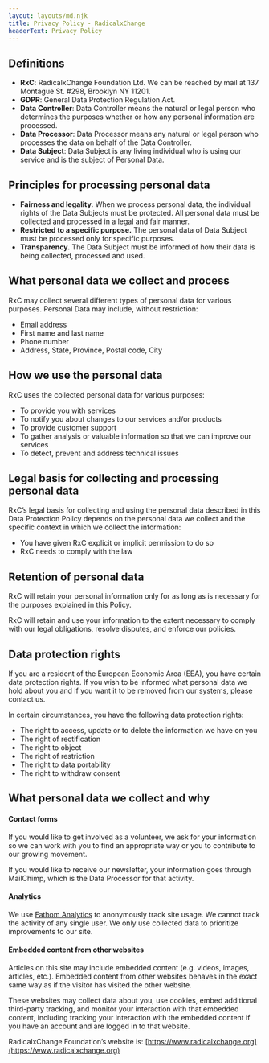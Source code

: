```yaml
---
layout: layouts/md.njk
title: Privacy Policy - RadicalxChange
headerText: Privacy Policy
---
```


## Definitions

- **RxC**: RadicalxChange Foundation Ltd. We can be reached by mail at 137 Montague St. #298, Brooklyn NY 11201.
- **GDPR**: General Data Protection Regulation Act.
- **Data Controller**: Data Controller means the natural or legal person who determines the purposes whether or how any personal information are processed.
- **Data Processor**: Data Processor means any natural or legal person who processes the data on behalf of the Data Controller.
- **Data Subject**: Data Subject is any living individual who is using our service and is the subject of Personal Data.

## Principles for processing personal data

- **Fairness and legality.** When we process personal data, the individual rights of the Data Subjects must be protected. All personal data must be collected and processed in a legal and fair manner.
- **Restricted to a specific purpose.** The personal data of Data Subject must be processed only for specific purposes.
- **Transparency.** The Data Subject must be informed of how their data is being collected, processed and used.

## What personal data we collect and process

RxC may collect several different types of personal data for various purposes. Personal Data may include, without restriction:

- Email address
- First name and last name
- Phone number
- Address, State, Province, Postal code, City

## How we use the personal data

RxC uses the collected personal data for various purposes:

- To provide you with services
- To notify you about changes to our services and/or products
- To provide customer support
- To gather analysis or valuable information so that we can improve our services
- To detect, prevent and address technical issues

## Legal basis for collecting and processing personal data

RxC’s legal basis for collecting and using the personal data described in this Data Protection Policy depends on the personal data we collect and the specific context in which we collect the information:

- You have given RxC explicit or implicit permission to do so
- RxC needs to comply with the law

## Retention of personal data

RxC will retain your personal information only for as long as is necessary for the purposes explained in this Policy.

RxC will retain and use your information to the extent necessary to comply with our legal obligations, resolve disputes, and enforce our policies.

## Data protection rights

If you are a resident of the European Economic Area (EEA), you have certain data protection rights. If you wish to be informed what personal data we hold about you and if you want it to be removed from our systems, please contact us.

In certain circumstances, you have the following data protection rights:

- The right to access, update or to delete the information we have on you
- The right of rectification
- The right to object
- The right of restriction
- The right to data portability
- The right to withdraw consent

## What personal data we collect and why

#### Contact forms

If you would like to get involved as a volunteer, we ask for your information so we can work with you to find an appropriate way or you to contribute to our growing movement.

If you would like to receive our newsletter, your information goes through MailChimp, which is the Data Processor for that activity.

#### Analytics

We use [Fathom Analytics](https://usefathom.com/) to anonymously track site usage. We cannot track the activity of any single user. We only use collected data to prioritize improvements to our site.

#### Embedded content from other websites

Articles on this site may include embedded content (e.g. videos, images, articles, etc.). Embedded content from other websites behaves in the exact same way as if the visitor has visited the other website.

These websites may collect data about you, use cookies, embed additional third-party tracking, and monitor your interaction with that embedded content, including tracking your interaction with the embedded content if you have an account and are logged in to that website.

RadicalxChange Foundation’s website is: [https://www.radicalxchange.org](https://www.radicalxchange.org)
